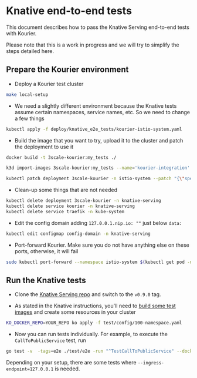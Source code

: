 # Knative end-to-end tests

This document describes how to pass the Knative Serving end-to-end tests with
Kourier.

Please note that this is a work in progress and we will try to simplify the
steps detailed here.

## Prepare the Kourier environment

- Deploy a Kourier test cluster
```bash
make local-setup
```

- We need a slightly different environment because the Knative tests assume
certain namespaces, service names, etc. So we need to change a few things
```bash
kubectl apply -f deploy/knative_e2e_tests/kourier-istio-system.yaml
```

- Build the image that you want to try, upload it to the cluster and patch the
deployment to use it
```bash
docker build -t 3scale-kourier:my_tests ./

k3d import-images 3scale-kourier:my_tests --name='kourier-integration'

kubectl patch deployment 3scale-kourier -n istio-system --patch "{\"spec\": {\"template\": {\"spec\": {\"containers\": [{\"name\": \"kourier\",\"image\": \"3scale-kourier:my_tests\",\"imagePullPolicy\": \"IfNotPresent\"}]}}}}"
```

- Clean-up some things that are not needed
```bash
kubectl delete deployment 3scale-kourier -n knative-serving
kubectl delete service kourier -n knative-serving
kubectl delete service traefik -n kube-system
```

- Edit the config domain adding `127.0.0.1.nip.io: ""` just below `data:`
```bash
kubectl edit configmap config-domain -n knative-serving
```

- Port-forward Kourier. Make sure you do not have anything else on these ports,
otherwise, it will fail
```bash
sudo kubectl port-forward --namespace istio-system $(kubectl get pod -n istio-system -l "app=3scale-kourier" --output=jsonpath="{.items[0].metadata.name}") 80:8080 8081:8081 19000:19000 8443:8443
```

## Run the Knative tests

- Clone the [Knative Serving repo](https://github.com/knative/serving) and switch
to the `v0.9.0` tag.

- As stated in the Knative instructions, you'll need to [build some test
images](https://github.com/knative/serving/blob/master/test/README.md#test-images)
and create some resources in your cluster
```bash
KO_DOCKER_REPO=YOUR_REPO ko apply -f test/config/100-namespace.yaml
```

- Now you can run tests individually. For example, to execute the
`CallToPublicService` test, run
```bash
go test -v  -tags=e2e ./test/e2e -run "^TestCallToPublicService" --dockerrepo "YOUR_REPO" --kubeconfig="$HOME/.kube/config"
```

Depending on your setup, there are some tests where
`--ingress-endpoint=127.0.0.1` is needed.
